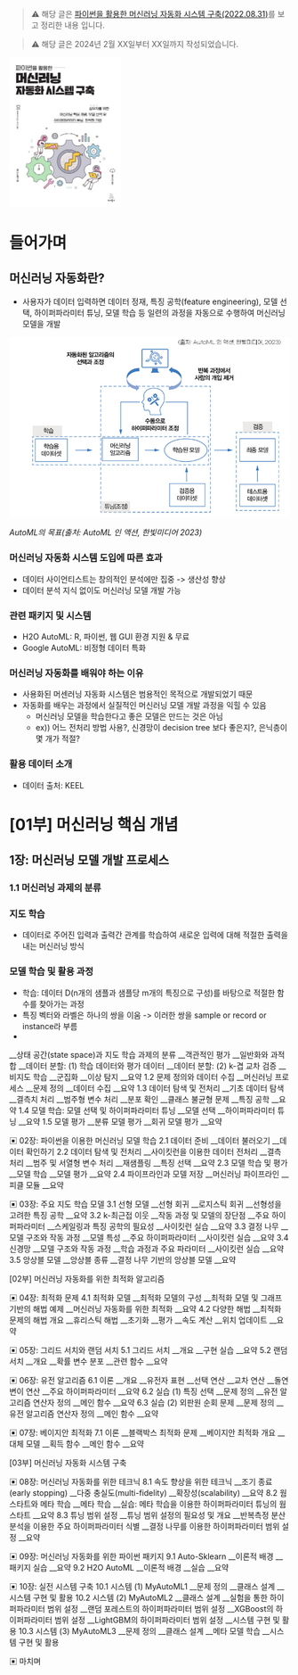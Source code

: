 > ⚠️ 해당 글은 [파이썬을 활용한 머신러닝 자동화 시스템 구축(2022.08.31)](https://wikibook.co.kr/automl/)를 보고 정리한 내용 입니다.

> ⚠️ 해당 글은 2024년 2월 XX일부터 XX일까지 작성되었습니다.

<img src="../assets/book/2022_파이썬을 활용한 머신러닝 자동화 시스템 구축.jpg" width="200"/>


# 들어가며
## 머신러닝 자동화란?
- 사용자가 데이터 입력하면 데이터 정재, 특징 공학(feature engineering), 모델 선택, 하이퍼파라미터 튜닝, 모델 학습 등 일련의 과정을 자동으로 수행하여 머신러닝 모델을 개발

<img src="../assets/book_2023_파이썬을 활용한 머신러닝 자동화 시스템 구축/book_2023_머신러닝 자동화_01.jpg" width="600"/>

<em>AutoML의 목표(출처: AutoML 인 액션, 한빛미디어 2023)</em>

### 머신러닝 자동화 시스템 도입에 따른 효과
- 데이터 사이언티스트는 창의적인 분석에만 집중 -> 생산성 향상
- 데이터 분석 지식 없이도 머신러닝 모델 개발 가능

### 관련 패키지 및 시스템
- H2O AutoML: R, 파이썬, 웹 GUI 환경 지원 & 무료
- Google AutoML: 비정형 데이터 특화

### 머신러닝 자동화를 배워야 하는 이유
- 사용화된 머센러닝 자동화 시스템은 범용적인 목적으로 개발되었기 때문
- 자동화를 배우는 과정에서 실질적인 머신러닝 모델 개발 과정을 익힐 수 있음
  - 머신러닝 모델을 학습한다고 좋은 모델은 만드는 것은 아님
  - ex)) 어느 전처리 방법 사용?, 신경망이 decision tree 보다 좋은지?, 은닉층이 몇 개가 적절?

### 활용 데이터 소개
- 데이터 출처: KEEL

# [01부] 머신러닝 핵심 개념

##  1장: 머신러닝 모델 개발 프로세스
### 1.1 머신러닝 과제의 분류

### 지도 학습
- 데이터로 주어진 입력과 출력간 관계를 학습하여 새로운 입력에 대해 적절한 출력을 내는 머신러닝 방식

###  모델 학습 및 활용 과정
- 학습: 데이터 D(n개의 샘플과 샘플당 m개의 특징으로 구성)를 바탕으로 적절한 함수를 찾아가는 과정
- 특징 벡터와 라벨은 하나의 쌍을 이움 -> 이러한 쌍을 sample or record or instance라 부름
- 

__상태 공간(state space)과 지도 학습 과제의 분류
__객관적인 평가
__일반화와 과적합
__데이터 분할: (1) 학습 데이터와 평가 데이터
__데이터 분할: (2) k-겹 교차 검증
__비지도 학습
__군집화
__이상 탐지
__요약
1.2 문제 정의와 데이터 수집
__머신러닝 프로세스
__문제 정의
__데이터 수집
__요약
1.3 데이터 탐색 및 전처리
__기초 데이터 탐색
__결측치 처리
__범주형 변수 처리
__분포 확인
__클래스 불균형 문제
__특징 공학
__요약
1.4 모델 학습: 모델 선택 및 하이퍼파라미터 튜닝
__모델 선택
__하이퍼파라미터 튜닝
__요약
1.5 모델 평가
__분류 모델 평가
__회귀 모델 평가
__요약

▣ 02장: 파이썬을 이용한 머신러닝 모델 학습
2.1 데이터 준비
__데이터 불러오기
__데이터 확인하기
2.2 데이터 탐색 및 전처리
__사이킷런을 이용한 데이터 전처리
__결측 처리
__범주 및 서열형 변수 처리
__재샘플링
__특징 선택
__요약
2.3 모델 학습 및 평가
__모델 학습
__모델 평가
__요약
2.4 파이프라인과 모델 저장
__머신러닝 파이프라인
__피클 모듈
__요약

▣ 03장: 주요 지도 학습 모델
3.1 선형 모델
__선형 회귀
__로지스틱 회귀
__선형성을 고려한 특징 공학
__요약
3.2 k-최근접 이웃
__작동 과정 및 모델의 장단점
__주요 하이퍼파라미터
__스케일링과 특징 공학의 필요성
__사이킷런 실습
__요약
3.3 결정 나무
__모델 구조와 작동 과정
__모델 특성
__주요 하이퍼파라미터
__사이킷런 실습
__요약
3.4 신경망
__모델 구조와 작동 과정
__학습 과정과 주요 파라미터
__사이킷런 실습
__요약
3.5 앙상블 모델
__앙상블 종류
__결정 나무 기반의 앙상블 모델
__요약

[02부] 머신러닝 자동화를 위한 최적화 알고리즘

▣ 04장: 최적화 문제
4.1 최적화 모델
__최적화 모델의 구성
__최적화 모델 및 그래프 기반의 해법 예제
__머신러닝 자동화를 위한 최적화
__요약
4.2 다양한 해법
__최적화 문제의 해법 개요
__휴리스틱 해법
__초기화
__평가
__속도 계산
__위치 업데이트
__요약

▣ 05장: 그리드 서치와 랜덤 서치
5.1 그리드 서치
__개요
__구현 실습
__요약
5.2 랜덤 서치
__개요
__확률 변수 분포
__관련 함수
__요약

▣ 06장: 유전 알고리즘
6.1 이론
__개요
__유전자 표현
__선택 연산
__교차 연산
__돌연변이 연산
__주요 하이퍼파라미터
__요약
6.2 실습 (1) 특징 선택
__문제 정의
__유전 알고리즘 연산자 정의
__메인 함수
__요약
6.3 실습 (2) 외판원 순회 문제
__문제 정의
__유전 알고리즘 연산자 정의
__메인 함수
__요약

▣ 07장: 베이지안 최적화
7.1 이론
__블랙박스 최적화 문제
__베이지안 최적화 개요
__대체 모델
__획득 함수
__메인 함수
__요약

[03부] 머신러닝 자동화 시스템 구축

▣ 08장: 머신러닝 자동화를 위한 테크닉
8.1 속도 향상을 위한 테크닉
__조기 종료(early stopping)
__다중 충실도(multi-fidelity)
__확장성(scalability)
__요약
8.2 웜 스타트와 메타 학습
__메타 학습
__실습: 메타 학습을 이용한 하이퍼파라미터 튜닝의 웜 스타트
__요약
8.3 튜닝 범위 설정
__튜닝 범위 설정의 필요성 및 개요
__반복측정 분산분석을 이용한 주요 하이퍼파라미터 식별
__결정 나무를 이용한 하이퍼파라미터 범위 설정
__요약

▣ 09장: 머신러닝 자동화를 위한 파이썬 패키지
9.1 Auto-Sklearn
__이론적 배경
__패키지 실습
__요약
9.2 H2O AutoML
__이론적 배경
__실습
__요약

▣ 10장: 실전 시스템 구축
10.1 시스템 (1) MyAutoML1
__문제 정의
__클래스 설계
__시스템 구현 및 활용
10.2 시스템 (2) MyAutoML2
__클래스 설계
__실험을 통한 하이퍼파라미터 범위 설정
__랜덤 포레스트의 하이퍼파라미터 범위 설정
__XGBoost의 하이퍼파라미터 범위 설정
__LightGBM의 하이퍼파라미터 범위 설정
__시스템 구현 및 활용
10.3 시스템 (3) MyAutoML3
__문제 정의
__클래스 설계
__메타 모델 학습
__시스템 구현 및 활용

▣ 마치며